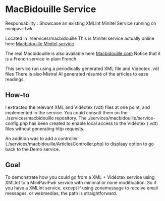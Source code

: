 # MacBidouille Service

Responsability : Showcase an existing XMLInt Minitel Service running on minipavi-fwk

Located in ./services/macbidouille
This is Minitel service actually online here [Macbidouille Minitel service](https://www.minipavi.fr/emulminitel/index.php?url=https://minitelbidouille.pvigier.com/minitelbidouille.xml&color=false).

The real Macbidouille is also available here [Macbidouille.com](https://macbidouille.com)
Notice that it is a French service in plain French.

This service run using a periodically generated XML file and Vidéotex .vdt files
There is also Mistral AI generated résumé of the articles to ease readings.

## How-to
I extracted the relevant XML and Vidéotex (vdt) files at one point, and implemented in the service.
You could consult them on the ./services/macbidouille repository.
The ./services/macbidouille/service-config.php has been created to enable local access to the Vidéotex (.vdt) files without generating http requests.

An addition was to add a controller (./services/macbidouille/ArticlesController.php) to displaay option to go back to the Demo service.

## Goal
To demonstrate how you could go from a XML + Vidéotex service using XMLInt to a MiniPaviFwk service with minimal or none modification.
So if you have a XMLInt service, except if using zonemessage to receive email messages, or webmedias, the path is straightforward.
